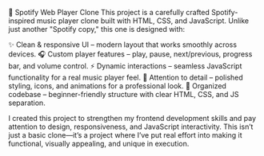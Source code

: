 🎵 Spotify Web Player Clone
This project is a carefully crafted Spotify-inspired music player clone built with HTML, CSS, and JavaScript. Unlike just another "Spotify copy," this one is designed with:

✨ Clean & responsive UI – modern layout that works smoothly across devices.
🎧 Custom player features – play, pause, next/previous, progress bar, and volume control.
⚡ Dynamic interactions – seamless JavaScript functionality for a real music player feel.
🎨 Attention to detail – polished styling, icons, and animations for a professional look.
📂 Organized codebase – beginner-friendly structure with clear HTML, CSS, and JS separation.

I created this project to strengthen my frontend development skills and pay attention to design, responsiveness, and JavaScript interactivity.
This isn’t just a basic clone—it’s a project where I’ve put real effort into making it functional, visually appealing, and unique in execution.
